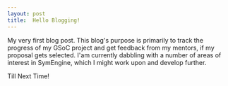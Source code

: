 ```yaml
---
layout:	post
title:  Hello Blogging!
---
```

My very first blog post. This blog's purpose is primarily to track the progress of my GSoC project and get feedback from my mentors, if my proposal gets selected. I'am currently dabbling with a number of areas of interest in SymEngine, which I might work upon and develop further.

Till Next Time!
